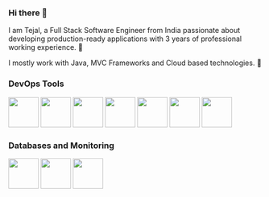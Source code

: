 ### Hi there 👋

<!--
**itztejal/itztejal** is a ✨ _special_ ✨ repository because its `README.md` (this file) appears on your GitHub profile.

Here are some ideas to get you started:

- 🔭 I’m currently working on ...
- 🌱 I’m currently learning ...
- 👯 I’m looking to collaborate on ...
- 🤔 I’m looking for help with ...
- 💬 Ask me about ...
- 📫 How to reach me: ...
- 😄 Pronouns: ...
- ⚡ Fun fact: ...
-->
I am Tejal, a Full Stack Software Engineer from India passionate about developing production-ready applications with 3 years of professional working experience. 🎯

I mostly work with Java, MVC Frameworks and Cloud based technologies. 🚀
<br>
<h3>DevOps Tools</h3>
<img src ="https://github.com/itztejal/itztejal/assets/91872093/e564acc4-1ff1-4fde-8503-e0a45f294a8d" width=60 height=60>
<img src ="https://github.com/itztejal/itztejal/assets/91872093/11005ad5-8d70-46d8-9e37-280fd560311b" width=60 height=60>
<img src ="https://github.com/itztejal/itztejal/assets/91872093/f3319991-ce34-404f-b00a-5d39acc2d899" width=60 height=60>
<img src ="https://github.com/itztejal/itztejal/assets/91872093/3f72cb6c-49e7-4426-a3d9-96ef7e0d3389" width=60 height=60>
<img src ="https://github.com/itztejal/itztejal/assets/91872093/e9d4eed5-30a6-4b87-8222-b08052c4921b" width=60 height=60>
<img src = "https://github.com/itztejal/itztejal/assets/91872093/f24661c0-5e8c-42dc-839b-d1512b5aa8df"width=60 height=60>
<img src ="https://github.com/itztejal/itztejal/assets/91872093/015d6d94-9a1d-43c8-a801-4de56cace0ca" width=60 height=60>
<br>

<h3>Databases and Monitoring</h3>
<img src ="https://github.com/itztejal/itztejal/assets/91872093/964c464f-1df6-4f86-a2c1-b718e4f812b9" width=60 height=60>
<img src ="https://github.com/itztejal/itztejal/assets/91872093/f69d62a3-fa17-4d13-bffe-6f62b1a0a989" width=60 height=60>
<img src ="https://github.com/itztejal/itztejal/assets/91872093/212effa5-0bb6-414d-be2d-881f0795897e" width=60 height=60>









